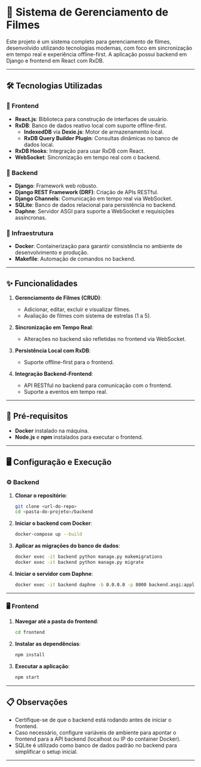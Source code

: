 # 🎥 Sistema de Gerenciamento de Filmes

Este projeto é um sistema completo para gerenciamento de filmes, desenvolvido utilizando tecnologias modernas, com foco em sincronização em tempo real e experiência offline-first. A aplicação possui backend em Django e frontend em React com RxDB.

---

## 🛠 Tecnologias Utilizadas

### 🔹 Frontend
- **React.js**: Biblioteca para construção de interfaces de usuário.
- **RxDB**: Banco de dados reativo local com suporte offline-first.
  - **IndexedDB** via **Dexie.js**: Motor de armazenamento local.
  - **RxDB Query Builder Plugin**: Consultas dinâmicas no banco de dados local.
- **RxDB Hooks**: Integração para usar RxDB com React.
- **WebSocket**: Sincronização em tempo real com o backend.

### 🔹 Backend
- **Django**: Framework web robusto.
- **Django REST Framework (DRF)**: Criação de APIs RESTful.
- **Django Channels**: Comunicação em tempo real via WebSocket.
- **SQLite**: Banco de dados relacional para persistência no backend.
- **Daphne**: Servidor ASGI para suporte a WebSocket e requisições assíncronas.

### 🔹 Infraestrutura
- **Docker**: Containerização para garantir consistência no ambiente de desenvolvimento e produção.
- **Makefile**: Automação de comandos no backend.

---

## ✨ Funcionalidades

1. **Gerenciamento de Filmes (CRUD)**:
   - Adicionar, editar, excluir e visualizar filmes.
   - Avaliação de filmes com sistema de estrelas (1 a 5).

2. **Sincronização em Tempo Real**:
   - Alterações no backend são refletidas no frontend via WebSocket.

3. **Persistência Local com RxDB**:
   - Suporte offline-first para o frontend.

4. **Integração Backend-Frontend**:
   - API RESTful no backend para comunicação com o frontend.
   - Suporte a eventos em tempo real.

---

## 🚀 Pré-requisitos

- **Docker** instalado na máquina.
- **Node.js** e **npm** instalados para executar o frontend.

---

## 🖥 Configuração e Execução

### ⚙️ Backend

1. **Clonar o repositório**:
   ```bash
   git clone <url-do-repo>
   cd <pasta-do-projeto>/backend
   ```

2. **Iniciar o backend com Docker**:
   ```bash
   docker-compose up --build
   ```

3. **Aplicar as migrações do banco de dados**:
   ```bash
   docker exec -it backend python manage.py makemigrations
   docker exec -it backend python manage.py migrate
   ```

4. **Iniciar o servidor com Daphne**:
   ```bash
   docker exec -it backend daphne -b 0.0.0.0 -p 8000 backend.asgi:application
   ```

---

### 🖥 Frontend

1. **Navegar até a pasta do frontend**:
   ```bash
   cd frontend
   ```

2. **Instalar as dependências**:
   ```bash
   npm install
   ```

3. **Executar a aplicação**:
   ```bash
   npm start
   ```

---

## 📋 Observações

- Certifique-se de que o backend está rodando antes de iniciar o frontend.
- Caso necessário, configure variáveis de ambiente para apontar o frontend para a API backend (localhost ou IP do container Docker).
- SQLite é utilizado como banco de dados padrão no backend para simplificar o setup inicial.

---
